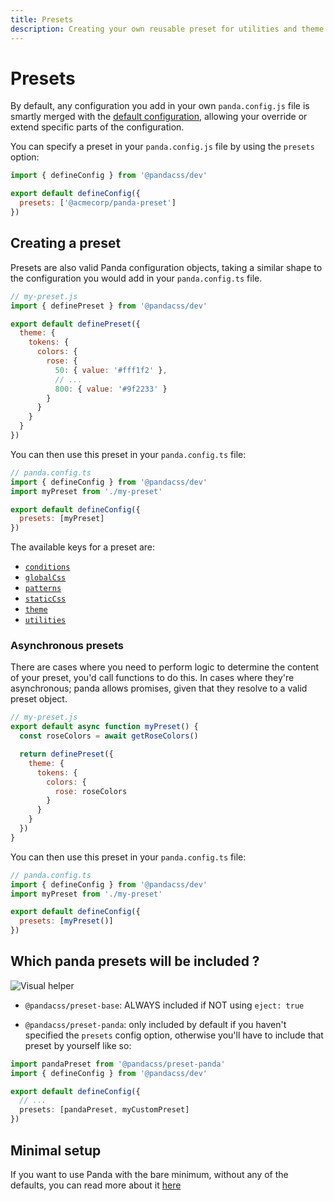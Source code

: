 ```yaml
---
title: Presets
description: Creating your own reusable preset for utilities and theme
---
```


# Presets

By default, any configuration you add in your own `panda.config.js` file is smartly merged with the
[default configuration](#), allowing your override or extend specific parts of the configuration.

You can specify a preset in your `panda.config.js` file by using the `presets` option:

```js
import { defineConfig } from '@pandacss/dev'

export default defineConfig({
  presets: ['@acmecorp/panda-preset']
})
```

## Creating a preset

Presets are also valid Panda configuration objects, taking a similar shape to the configuration you would add in
your `panda.config.ts` file.

```js
// my-preset.js
import { definePreset } from '@pandacss/dev'

export default definePreset({
  theme: {
    tokens: {
      colors: {
        rose: {
          50: { value: '#fff1f2' },
          // ...
          800: { value: '#9f2233' }
        }
      }
    }
  }
})
```

You can then use this preset in your `panda.config.ts` file:

```js
// panda.config.ts
import { defineConfig } from '@pandacss/dev'
import myPreset from './my-preset'

export default defineConfig({
  presets: [myPreset]
})
```

The available keys for a preset are:

- [`conditions`](/docs/concepts/conditional-styles)
- [`globalCss`](/docs/concepts/writing-styles#global-styles)
- [`patterns`](/docs/concepts/patterns)
- [`staticCss`](/docs/guides/static)
- [`theme`](/docs/customization/theme)
- [`utilities`](/docs/customization/utilities)

### Asynchronous presets

There are cases where you need to perform logic to determine the content of your preset, you'd call functions to do this. In cases where they're asynchronous; panda allows promises, given that they resolve to a valid preset object.

```js
// my-preset.js
export default async function myPreset() {
  const roseColors = await getRoseColors()

  return definePreset({
    theme: {
      tokens: {
        colors: {
          rose: roseColors
        }
      }
    }
  })
}
```

You can then use this preset in your `panda.config.ts` file:

```js
// panda.config.ts
import { defineConfig } from '@pandacss/dev'
import myPreset from './my-preset'

export default defineConfig({
  presets: [myPreset()]
})
```

## Which panda presets will be included ?

![Visual helper](/stately-presets-merging.png)

- `@pandacss/preset-base`:
  ALWAYS included if NOT using `eject: true`

- `@pandacss/preset-panda`:
  only included by default if you haven't specified the `presets` config option, otherwise you'll have to include that preset by yourself like so:

```ts
import pandaPreset from '@pandacss/preset-panda'
import { defineConfig } from '@pandacss/dev'

export default defineConfig({
  // ...
  presets: [pandaPreset, myCustomPreset]
})
```

## Minimal setup

If you want to use Panda with the bare minimum, without any of the defaults, you can read more about it [here](/docs/guide/minimal-setup)
